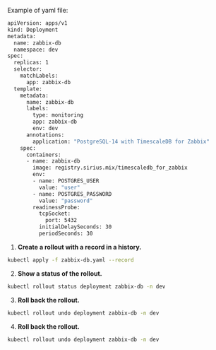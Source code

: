 Example of yaml file:  
``` bash
apiVersion: apps/v1
kind: Deployment
metadata:
  name: zabbix-db
  namespace: dev
spec:
  replicas: 1
  selector:
    matchLabels:
      app: zabbix-db
  template:
    metadata:
      name: zabbix-db
      labels:
        type: monitoring
        app: zabbix-db
        env: dev
      annotations:
        application: "PostgreSQL-14 with TimescaleDB for Zabbix"
    spec:
      containers:
      - name: zabbix-db
        image: registry.sirius.mix/timescaledb_for_zabbix
        env:
        - name: POSTGRES_USER
          value: "user"
        - name: POSTGRES_PASSWORD
          value: "password"
        readinessProbe:
          tcpSocket:
            port: 5432
          initialDelaySeconds: 30
          periodSeconds: 30
```
1. **Create a rollout with a record in a history.**
``` bash
kubectl apply -f zabbix-db.yaml --record
```
2. **Show a status of the rollout.**
``` bash
kubectl rollout status deployment zabbix-db -n dev
```
3. **Roll back the rollout.**
``` bash
kubectl rollout undo deployment zabbix-db -n dev
```
4. **Roll back the rollout.**
``` bash
kubectl rollout undo deployment zabbix-db -n dev
```
